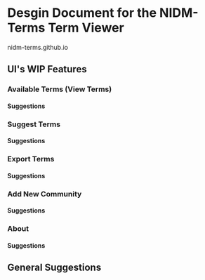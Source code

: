# Desgin Document for the NIDM-Terms Term Viewer

nidm-terms.github.io

## UI's WIP Features


### Available Terms (View Terms)

#### Suggestions


### Suggest Terms

#### Suggestions


### Export Terms 

#### Suggestions


### Add New Community

#### Suggestions


### About

#### Suggestions




## General Suggestions
